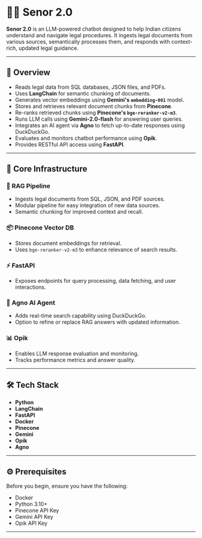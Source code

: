 # 🧑‍⚖️ Senor 2.0

**Senor 2.0** is an LLM-powered chatbot designed to help Indian citizens understand and navigate legal procedures. It ingests legal documents from various sources, semantically processes them, and responds with context-rich, updated legal guidance.

---

## 🚀 Overview

* Reads legal data from SQL databases, JSON files, and PDFs.
* Uses **LangChain** for semantic chunking of documents.
* Generates vector embeddings using **Gemini's `embedding-001`** model.
* Stores and retrieves relevant document chunks from **Pinecone**.
* Re-ranks retrieved chunks using **Pinecone's `bge-reranker-v2-m3`**.
* Runs LLM calls using **Gemini-2.0-flash** for answering user queries.
* Integrates an AI agent via **Agno** to fetch up-to-date responses using DuckDuckGo.
* Evaluates and monitors chatbot performance using **Opik**.
* Provides RESTful API access using **FastAPI**.

---

## 🧱 Core Infrastructure

### 🔁 RAG Pipeline

* Ingests legal documents from SQL, JSON, and PDF sources.
* Modular pipeline for easy integration of new data sources.
* Semantic chunking for improved context and recall.

### 📦 Pinecone Vector DB

* Stores document embeddings for retrieval.
* Uses `bge-reranker-v2-m3` to enhance relevance of search results.

### ⚡ FastAPI

* Exposes endpoints for query processing, data fetching, and user interactions.

### 🤖 Agno AI Agent

* Adds real-time search capability using DuckDuckGo.
* Option to refine or replace RAG answers with updated information.

### 📊 Opik

* Enables LLM response evaluation and monitoring.
* Tracks performance metrics and answer quality.

---

## 🛠 Tech Stack

* **Python**
* **LangChain**
* **FastAPI**
* **Docker**
* **Pinecone**
* **Gemini**
* **Opik**
* **Agno**

---

## ⚙️ Prerequisites

Before you begin, ensure you have the following:

* Docker
* Python 3.10+
* Pinecone API Key
* Gemini API Key
* Opik API Key

---